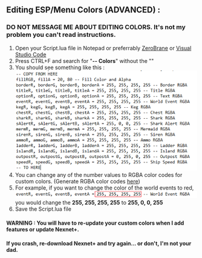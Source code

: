 ## Editing ESP/Menu Colors (ADVANCED) :
### DO NOT MESSAGE ME ABOUT EDITING COLORS. It's not my problem you can't read instructions.
  1. Open your Script.lua file in Notepad or preferrably [ZeroBrane](https://studio.zerobrane.com/download?not-this-time) or [Visual Studio Code](https://code.visualstudio.com/download)
  2. Press CTRL+F and search for "**-- Colors**" without the ""
  3. You should see something like this :  
    ![alt text](https://github.com/Izoee/NexnetPlus/blob/main/Resources/colorsCode.png?raw=true)
  4. You can change any of the number values to RGBA color codes for custom colors. (Generate RGBA color codes [here](https://rgbacolorpicker.com/))
  5. For example, if you want to change the color of the world events to red,  
    ![alt text](https://github.com/Izoee/NexnetPlus/blob/main/Resources/colorsCode2.png?raw=true)  
    you would change the **255, 255, 255, 255** to **255, 0, 0, 255**
  6. Save the Script.lua file

#### WARNING : You will have to re-update your custom colors when I add features or update Nexnet+.
#### If you crash, re-download Nexnet+ and try again... or don't, I'm not your dad.

